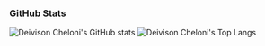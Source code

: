 ### GitHub Stats
![Deivison Cheloni's GitHub stats](https://github-readme-stats.vercel.app/api?username=DeivisonCheloni&show_icons=true&theme=dark)
![Deivison Cheloni's Top Langs](https://github-readme-stats.vercel.app/api/top-langs/?username=DeivisonCheloni&layout=compact&theme=dark)
